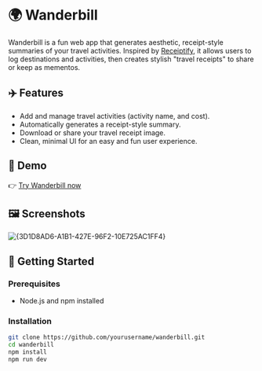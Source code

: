 # 🌍 Wanderbill

Wanderbill is a fun web app that generates aesthetic, receipt-style summaries of your travel activities. Inspired by [Receiptify](https://github.com/michellexliu/receiptify), it allows users to log destinations and activities, then creates stylish "travel receipts" to share or keep as mementos.

## ✈️ Features

- Add and manage travel activities (activity name, and cost).
- Automatically generates a receipt-style summary.
- Download or share your travel receipt image.
- Clean, minimal UI for an easy and fun user experience.

## 🧭 Demo

👉 [Try Wanderbill now](https://wanderbill.netlify.app/)

## 🖼️ Screenshots
![{3D1D8AD6-A1B1-427E-96F2-10E725AC1FF4}](https://github.com/user-attachments/assets/045325aa-ca1e-44a3-a534-7c5cb98165fd)

## 🚀 Getting Started

### Prerequisites

- Node.js and npm installed

### Installation

```bash
git clone https://github.com/yourusername/wanderbill.git
cd wanderbill
npm install
npm run dev
